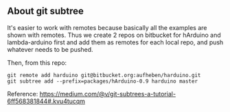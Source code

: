 ## About git subtree

It's easier to work with remotes because basically all the examples are shown
with remotes. Thus we create 2 repos on bitbucket for hArduino and lambda-arduino
first and add them as remotes for each local repo, and push whatever needs to be
pushed.

Then, from this repo:

    git remote add harduino git@bitbucket.org:aufheben/harduino.git
    git subtree add --prefix=packages/hArduino-0.9 harduino master

Reference: https://medium.com/@v/git-subtrees-a-tutorial-6ff568381844#.kvu4tucqm
